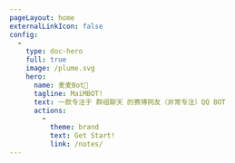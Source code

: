 ```yaml
---
pageLayout: home
externalLinkIcon: false
config:
  -
    type: doc-hero
    full: true
    image: /plume.svg
    hero:
      name: 麦麦Bot🤖
      tagline: MaiMBOT!
      text: 一款专注于 群组聊天 的赛博网友（非常专注）QQ BOT
      actions:
        -
          theme: brand
          text: Get Start!
          link: /notes/
---
```

